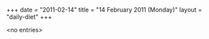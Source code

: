 +++
date = "2011-02-14"
title = "14 February 2011 (Monday)"
layout = "daily-diet"
+++

\<no entries\>
